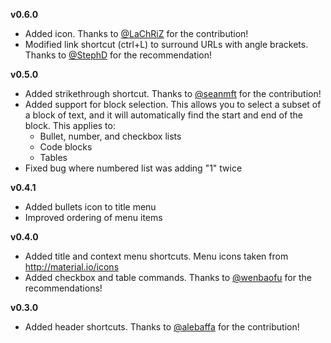 **v0.6.0**
* Added icon. Thanks to [@LaChRiZ](https://github.com/LaChRiZ) for the contribution!
* Modified link shortcut (ctrl+L) to surround URLs with angle brackets. Thanks to [@StephD](https://github.com/StephD)
for the recommendation!

**v0.5.0**
* Added strikethrough shortcut. Thanks to [@seanmft](https://github.com/seanmft) for the contribution!
* Added support for block selection. This allows you to select a subset of a block of text,
and it will automatically find the start and end of the block. This applies to:
  * Bullet, number, and checkbox lists
  * Code blocks
  * Tables
* Fixed bug where numbered list was adding "1" twice

**v0.4.1**
* Added bullets icon to title menu
* Improved ordering of menu items

**v0.4.0** 
* Added title and context menu shortcuts. Menu icons taken from http://material.io/icons
* Added checkbox and table commands. Thanks to [@wenbaofu](https://github.com/wenbaofu) for the recommendations!

**v0.3.0**
* Added header shortcuts. Thanks to [@alebaffa](https://github.com/alebaffa) for the contribution!